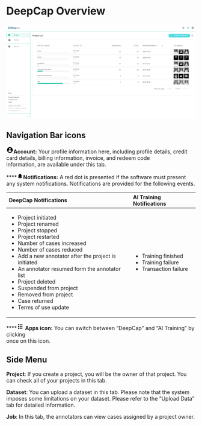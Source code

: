 # DeepCap Overview

![](../.gitbook/assets/image%20%2825%29.png)

## 

## Navigation Bar icons

![](../.gitbook/assets/image%20%284%29.png)**Account:** Your profile information here, including profile details, credit card details, billing information, invoice, and redeem code  
information, are available under this tab. 

\*\*\*\*![](../.gitbook/assets/image%20%2810%29.png)**Notifications:** A red dot is presented if the software must present any system notifications. Notifications are provided for the following events.

<table>
  <thead>
    <tr>
      <th style="text-align:left">DeepCap Notifications</th>
      <th style="text-align:left">AI Training Notifications</th>
    </tr>
  </thead>
  <tbody>
    <tr>
      <td style="text-align:left">
        <ul>
          <li>Project initiated</li>
          <li>Project renamed</li>
          <li>Project stopped</li>
          <li>Project restarted</li>
          <li>Number of cases increased</li>
          <li>Number of cases reduced</li>
          <li>Add a new annotator after the project is initiated</li>
          <li>An annotator resumed form the annotator list</li>
          <li>Project deleted</li>
          <li>Suspended from project</li>
          <li>Removed from project</li>
          <li>Case returned</li>
          <li>Terms of use update</li>
        </ul>
      </td>
      <td style="text-align:left">
        <p></p>
        <ul>
          <li>Training finished</li>
          <li>Training failure</li>
          <li>Transaction failure</li>
        </ul>
      </td>
    </tr>
  </tbody>
</table>

\*\*\*\*![](../.gitbook/assets/image%20%2811%29.png) **Apps icon:** You can switch between “DeepCap” and “AI Training” by clicking  
once on this icon.

## Side Menu

**Project**: If you create a project, you will be the owner of that project. You can check all of your projects in this tab. 

**Dataset**: You can upload a dataset in this tab. Please note that the system imposes some limitations on your dataset. Please refer to the “Upload Data” tab for detailed information. 

**Job**: In this tab, the annotators can view cases assigned by a project owner.

